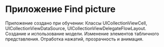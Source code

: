 #  Приложение Find picture

Приложение создано при обучении:
Классы UICollectionViewCell, UICollectionViewDataSource, UICollectionViewDelegateFlowLayout.
Создание и использование модели.
Изменение элементов табличного представления.
Отработка нажатий, прозрачность и анимация.
